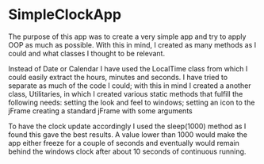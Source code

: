 # SimpleClockApp

The purpose of this app was to create a very simple app and try to apply OOP as much as possible. With this in mind, I created as many methods as I could and what classes I thought to be relevant.

Instead of Date or Calendar I have used the LocalTime class from which I could easily extract the hours, minutes and seconds.
I have tried to separate as much of the code I could; with this in mind I created a another class, Utilitaries, in which I created various static methods that fulfill the following needs:
  setting the look and feel to windows;
  setting an icon to the jFrame
  creating a standard jFrame with some arguments
  
To have the clock update accordingly I used the sleep(1000) method as I found this gave the best results. A value lower than 1000 would make the app either freeze for a couple of seconds and eventually would remain behind the windows clock after about 10 seconds of continuous running.
